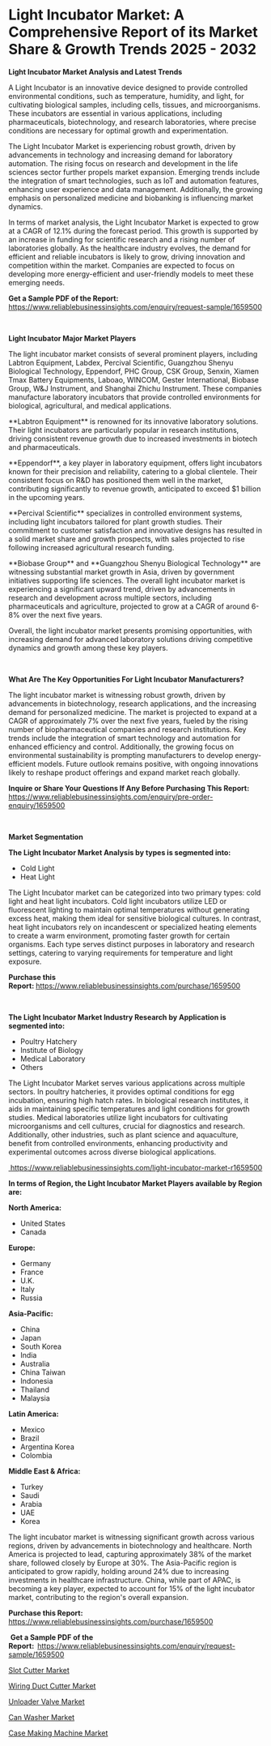 <p><h1>Light Incubator Market: A Comprehensive Report of its Market Share & Growth Trends 2025 - 2032</h1></p><p><strong>Light Incubator Market Analysis and Latest Trends</strong></p>
<p><p>A Light Incubator is an innovative device designed to provide controlled environmental conditions, such as temperature, humidity, and light, for cultivating biological samples, including cells, tissues, and microorganisms. These incubators are essential in various applications, including pharmaceuticals, biotechnology, and research laboratories, where precise conditions are necessary for optimal growth and experimentation.</p><p>The Light Incubator Market is experiencing robust growth, driven by advancements in technology and increasing demand for laboratory automation. The rising focus on research and development in the life sciences sector further propels market expansion. Emerging trends include the integration of smart technologies, such as IoT and automation features, enhancing user experience and data management. Additionally, the growing emphasis on personalized medicine and biobanking is influencing market dynamics.</p><p>In terms of market analysis, the Light Incubator Market is expected to grow at a CAGR of 12.1% during the forecast period. This growth is supported by an increase in funding for scientific research and a rising number of laboratories globally. As the healthcare industry evolves, the demand for efficient and reliable incubators is likely to grow, driving innovation and competition within the market. Companies are expected to focus on developing more energy-efficient and user-friendly models to meet these emerging needs.</p></p>
<p><strong>Get a Sample PDF of the Report:&nbsp;</strong> <a href="https://www.reliablebusinessinsights.com/enquiry/request-sample/1659500?utm_campaign=62&utm_medium=2&utm_source=Github&utm_content=ia&utm_term=17022025&utm_id=light-incubator">https://www.reliablebusinessinsights.com/enquiry/request-sample/1659500</a></p>
<p>&nbsp;</p>
<p><strong>Light Incubator Major Market Players</strong></p>
<p><p>The light incubator market consists of several prominent players, including Labtron Equipment, Labdex, Percival Scientific, Guangzhou Shenyu Biological Technology, Eppendorf, PHC Group, CSK Group, Senxin, Xiamen Tmax Battery Equipments, Laboao, WINCOM, Gester International, Biobase Group, W&J Instrument, and Shanghai Zhichu Instrument. These companies manufacture laboratory incubators that provide controlled environments for biological, agricultural, and medical applications.</p><p>**Labtron Equipment** is renowned for its innovative laboratory solutions. Their light incubators are particularly popular in research institutions, driving consistent revenue growth due to increased investments in biotech and pharmaceuticals. </p><p>**Eppendorf**, a key player in laboratory equipment, offers light incubators known for their precision and reliability, catering to a global clientele. Their consistent focus on R&D has positioned them well in the market, contributing significantly to revenue growth, anticipated to exceed $1 billion in the upcoming years.</p><p>**Percival Scientific** specializes in controlled environment systems, including light incubators tailored for plant growth studies. Their commitment to customer satisfaction and innovative designs has resulted in a solid market share and growth prospects, with sales projected to rise following increased agricultural research funding.</p><p>**Biobase Group** and **Guangzhou Shenyu Biological Technology** are witnessing substantial market growth in Asia, driven by government initiatives supporting life sciences. The overall light incubator market is experiencing a significant upward trend, driven by advancements in research and development across multiple sectors, including pharmaceuticals and agriculture, projected to grow at a CAGR of around 6-8% over the next five years.</p><p>Overall, the light incubator market presents promising opportunities, with increasing demand for advanced laboratory solutions driving competitive dynamics and growth among these key players.</p></p>
<p>&nbsp;</p>
<p><strong>What Are The Key Opportunities For Light Incubator Manufacturers?</strong></p>
<p><p>The light incubator market is witnessing robust growth, driven by advancements in biotechnology, research applications, and the increasing demand for personalized medicine. The market is projected to expand at a CAGR of approximately 7% over the next five years, fueled by the rising number of biopharmaceutical companies and research institutions. Key trends include the integration of smart technology and automation for enhanced efficiency and control. Additionally, the growing focus on environmental sustainability is prompting manufacturers to develop energy-efficient models. Future outlook remains positive, with ongoing innovations likely to reshape product offerings and expand market reach globally.</p></p>
<p><strong>Inquire or Share Your Questions If Any Before Purchasing This Report:</strong> <a href="https://www.reliablebusinessinsights.com/enquiry/pre-order-enquiry/1659500?utm_campaign=62&utm_medium=2&utm_source=Github&utm_content=ia&utm_term=17022025&utm_id=light-incubator">https://www.reliablebusinessinsights.com/enquiry/pre-order-enquiry/1659500</a></p>
<p>&nbsp;</p>
<p><strong>Market Segmentation</strong></p>
<p><strong>The Light Incubator Market Analysis by types is segmented into:</strong></p>
<p><ul><li>Cold Light</li><li>Heat Light</li></ul></p>
<p><p>The Light Incubator market can be categorized into two primary types: cold light and heat light incubators. Cold light incubators utilize LED or fluorescent lighting to maintain optimal temperatures without generating excess heat, making them ideal for sensitive biological cultures. In contrast, heat light incubators rely on incandescent or specialized heating elements to create a warm environment, promoting faster growth for certain organisms. Each type serves distinct purposes in laboratory and research settings, catering to varying requirements for temperature and light exposure.</p></p>
<p><strong>Purchase this Report:&nbsp;</strong><a href="https://www.reliablebusinessinsights.com/purchase/1659500?utm_campaign=62&utm_medium=2&utm_source=Github&utm_content=ia&utm_term=17022025&utm_id=light-incubator">https://www.reliablebusinessinsights.com/purchase/1659500</a></p>
<p>&nbsp;</p>
<p><strong>The Light Incubator Market Industry Research by Application is segmented into:</strong></p>
<p><ul><li>Poultry Hatchery</li><li>Institute of Biology</li><li>Medical Laboratory</li><li>Others</li></ul></p>
<p><p>The Light Incubator Market serves various applications across multiple sectors. In poultry hatcheries, it provides optimal conditions for egg incubation, ensuring high hatch rates. In biological research institutes, it aids in maintaining specific temperatures and light conditions for growth studies. Medical laboratories utilize light incubators for cultivating microorganisms and cell cultures, crucial for diagnostics and research. Additionally, other industries, such as plant science and aquaculture, benefit from controlled environments, enhancing productivity and experimental outcomes across diverse biological applications.</p></p>
<p><a href="https://www.reliablebusinessinsights.com/light-incubator-market-r1659500?utm_campaign=62&utm_medium=2&utm_source=Github&utm_content=ia&utm_term=17022025&utm_id=light-incubator">&nbsp;https://www.reliablebusinessinsights.com/light-incubator-market-r1659500</a></p>
<p><strong>In terms of Region, the Light Incubator Market Players available by Region are:</strong></p>
<p>
    <p> <strong> North America: </strong>
        <ul>
            <li>United States</li>
            <li>Canada</li>
        </ul>
        </p> 
    <p> <strong> Europe: </strong>
        <ul>
            <li>Germany</li>
            <li>France</li>
            <li>U.K.</li>
            <li>Italy</li>
            <li>Russia</li>
        </ul>
        </p> 
    <p> <strong> Asia-Pacific: </strong>
        <ul>
            <li>China</li>
            <li>Japan</li>
            <li>South Korea</li>
            <li>India</li>
            <li>Australia</li>
            <li>China Taiwan</li>
            <li>Indonesia</li>
            <li>Thailand</li>
            <li>Malaysia</li>
        </ul>
        </p> 
    <p> <strong> Latin America: </strong>
        <ul>
            <li>Mexico</li>
            <li>Brazil</li>
            <li>Argentina Korea</li>
            <li>Colombia</li>
        </ul>
        </p> 
    <p> <strong> Middle East & Africa: </strong>
        <ul>
            <li>Turkey</li>
            <li>Saudi</li>
            <li>Arabia</li>
            <li>UAE</li>
            <li>Korea</li>
        </ul>
    </p>
    </p>
<p><p>The light incubator market is witnessing significant growth across various regions, driven by advancements in biotechnology and healthcare. North America is projected to lead, capturing approximately 38% of the market share, followed closely by Europe at 30%. The Asia-Pacific region is anticipated to grow rapidly, holding around 24% due to increasing investments in healthcare infrastructure. China, while part of APAC, is becoming a key player, expected to account for 15% of the light incubator market, contributing to the region's overall expansion.</p></p>
<p><strong>Purchase this Report: </strong><a href="https://www.reliablebusinessinsights.com/purchase/1659500?utm_campaign=62&utm_medium=2&utm_source=Github&utm_content=ia&utm_term=17022025&utm_id=light-incubator">https://www.reliablebusinessinsights.com/purchase/1659500</a></p>
<p>&nbsp;<strong>Get a Sample PDF of the Report:&nbsp;&nbsp;</strong><a href="https://www.reliablebusinessinsights.com/enquiry/request-sample/1659500?utm_campaign=62&utm_medium=2&utm_source=Github&utm_content=ia&utm_term=17022025&utm_id=light-incubator">https://www.reliablebusinessinsights.com/enquiry/request-sample/1659500</a></p>
<p><strong></strong></p>
<p><p><a href="https://github.com/rrapajecundi/Market-Research-Report-List-1/blob/main/slot-cutter-market.md?utm_campaign=62&utm_medium=2&utm_source=Github&utm_content=ia&utm_term=17022025&utm_id=light-incubator">Slot Cutter Market</a></p><p><a href="https://github.com/paljuhubeyde/Market-Research-Report-List-1/blob/main/wiring-duct-cutter-market.md?utm_campaign=62&utm_medium=2&utm_source=Github&utm_content=ia&utm_term=17022025&utm_id=light-incubator">Wiring Duct Cutter Market</a></p><p><a href="https://github.com/miottaredlin79/Market-Research-Report-List-1/blob/main/unloader-valve-market.md?utm_campaign=62&utm_medium=2&utm_source=Github&utm_content=ia&utm_term=17022025&utm_id=light-incubator">Unloader Valve Market</a></p><p><a href="https://github.com/buqjavesora/Market-Research-Report-List-1/blob/main/can-washer-market.md?utm_campaign=62&utm_medium=2&utm_source=Github&utm_content=ia&utm_term=17022025&utm_id=light-incubator">Can Washer Market</a></p><p><a href="https://github.com/vilolakoreni/Market-Research-Report-List-1/blob/main/case-making-machine-market.md?utm_campaign=62&utm_medium=2&utm_source=Github&utm_content=ia&utm_term=17022025&utm_id=light-incubator">Case Making Machine Market</a></p></p>